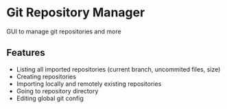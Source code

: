 # Git Repository Manager

GUI to manage git repositories and more

## Features

- Listing all imported repositories (current branch, uncommited files, size)
- Creating repositories
- Importing locally and remotely existing repositories
- Going to repository directory
- Editing global git config
